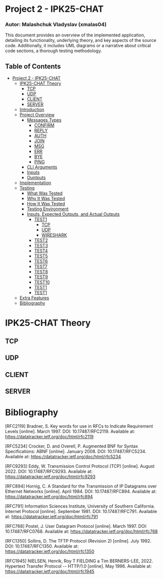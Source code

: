 # Project 2 - IPK25-CHAT
### Autor: Malashchuk Vladyslav (xmalas04)

This document provides an overview of the implemented application, detailing its functionality, underlying theory, and key aspects of the source code. Additionally, it includes UML diagrams or a narrative about critical code sections, a thorough testing methodology.

## Table of Contents
- [Project 2 - IPK25-CHAT](#project-1---omega-l4-scanner)
  - [IPK25-CHAT Theory](#l4-scanning-theory)
    - [TCP](#tcp-syn-scanning)
    - [UDP](#challenges-in-udp-scanning)
    - [CLIENT](#raw-packet-manipulation)
    - [SERVER](#network-interface-and-packet-structure)
  - [Introduction](#introduction)
  - [Project Overview](#project-overview)
    - [Messages Types]()
      - [CONFIRM]()
      - [REPLY]()
      - [AUTH]()
      - [JOIN]()
      - [MSG]()
      - [ERR]()
      - [BYE]()
      - [PING]()
    - [CLI Arguments]()
    - [Inputs]()
    - [Ountputs]()
  - [Implementation](#implementation)
  - [Testing](#testing)
    - [What Was Tested](#what-was-tested)
    - [Why It Was Tested](#why-it-was-tested)
    - [How It Was Tested](#how-it-was-tested)
    - [Testing Environment](#testing-environment)
    - [Inputs, Expected Outputs, and Actual Outputs](#inputs-expected-outputs-and-actual-outputs)
      - [TEST1]()
        - [TCP]()
        - [UDP]()
        - [WIRESHARK]()
      - [TEST2]()
      - [TEST3]()
      - [TEST4]()
      - [TEST5]()
      - [TEST6]()
      - [TEST7]()
      - [TEST8]()
      - [TEST9]()
      - [TEST10]()
      - [TEST1]()
      - [TEST1]()
  - [Extra Features](#extra-features)
  - [Bibliography](#bibliography)
# IPK25-CHAT Theory
## TCP
## UDP
## CLIENT
## SERVER
# Bibliography
[RFC2119] Bradner, S. Key words for use in RFCs to Indicate Requirement Levels [online]. March 1997. DOI: 10.17487/RFC2119. Available at: https://datatracker.ietf.org/doc/html/rfc2119

[RFC5234] Crocker, D. and Overell, P. Augmented BNF for Syntax Specifications: ABNF [online]. January 2008. DOI: 10.17487/RFC5234. Available at: https://datatracker.ietf.org/doc/html/rfc5234

[RFC9293] Eddy, W. Transmission Control Protocol (TCP) [online]. August 2022. DOI: 10.17487/RFC9293. Available at: https://datatracker.ietf.org/doc/html/rfc9293

[RFC894] Hornig, C. A Standard for the Transmission of IP Datagrams over Ethernet Networks [online]. April 1984. DOI: 10.17487/RFC894. Available at: https://datatracker.ietf.org/doc/html/rfc894

[RFC791] Information Sciences Institute, University of Southern California. Internet Protocol [online]. September 1981. DOI: 10.17487/RFC791. Available at: https://datatracker.ietf.org/doc/html/rfc791

[RFC768] Postel, J. User Datagram Protocol [online]. March 1997. DOI: 10.17487/RFC0768. Available at: https://datatracker.ietf.org/doc/html/rfc768

[RFC1350] Sollins, D. The TFTP Protocol (Revision 2) [online]. July 1992. DOI: 10.17487/RFC1350. Available at: https://datatracker.ietf.org/doc/html/rfc1350

[RFC1945] NIELSEN, Henrik, Roy T FIELDING a Tim BERNERS-LEE, 2022. Hypertext Transfer Protocol -- HTTP/1.0 [online]. May 1996. Available at: https://datatracker.ietf.org/doc/html/rfc1945